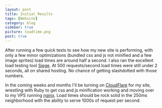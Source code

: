 ```yaml
---
layout: post
title: Initial Results
tags: [Website]
category: blog
sidebar: true
picture: loadtime.png
post: true
---
```

After running a few quick tests to see how my new site is performing, with only a few minor optimizations (bundled css and js not minified
and a few image sprites) load times are around half a second. I also ran the excellent load testing tool
[Siege](http://www.joedog.org/siege-home/). At 500 requests/second load times were still under 2 seconds, all on shared hosting.
No chance of getting slashdotted with those numbers.

In the coming weeks and months I'll be turning on [CloudFlare](https://www.cloudflare.com/) for my site, wrestling with Ruby to get
css and js minification working and moving over to my VPS running [nginx](http://nginx.org/).
Load times should be rock solid in the 250ms neighborhood with the ability to serve 1000s of request per second.
